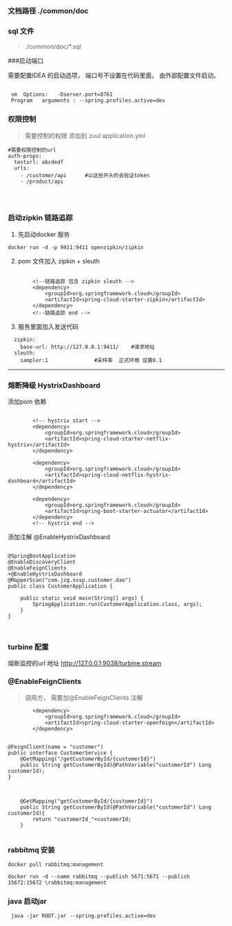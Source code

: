 ### 文档路径 ./common/doc

### sql 文件
>  ./common/doc/*.sql


###启动端口

需要配置IDEA 的启动选项， 端口号不设置在代码里面， 由外部配置文件启动。 

```apple js

 vm  Options:   -Dserver.port=8761
 Program   arguments : --spring.profiles.active=dev

```


### 权限控制
> 需要控制的权限  添加到 zuul application.yml 


``` 
#需要权限控制的url
auth-props:
  testurl: abcdedf
  urls:
    - /customer/api      #以这些开头的会验证token
    - /product/api

```


```



```




### 启动zipkin 链路追踪
1. 先启动docker 服务

``` 
docker run -d -p 9411:9411 openzipkin/zipkin
```

2. pom 文件加入 zipkin + sleuth
```

		<!--链路追踪 包含 zipkin sleuth -->
		<dependency>
			<groupId>org.springframework.cloud</groupId>
			<artifactId>spring-cloud-starter-zipkin</artifactId>
		</dependency>
		<!--链路追踪 end -->

```

3. 服务里面加入发送代码
```
  zipkin:
    base-url: http://127.0.0.1:9411/    #请求地址
  sleuth:
    sampler:1               #采样率  正式环境 设置0.1  

```
------------

### 熔断降级 HystrixDashboard
添加pom 依赖

``` 

		<!-- hystrix start -->
		<dependency>
			<groupId>org.springframework.cloud</groupId>
			<artifactId>spring-cloud-starter-netflix-hystrix</artifactId>
		</dependency>

		<dependency>
			<groupId>org.springframework.cloud</groupId>
			<artifactId>spring-cloud-netflix-hystrix-dashboard</artifactId>
		</dependency>

		<dependency>
			<groupId>org.springframework.cloud</groupId>
			<artifactId>spring-boot-starter-actuator</artifactId>
		</dependency>
		<!-- hystrix end -->

```
添加注解 @EnableHystrixDashboard
```

@SpringBootApplication
@EnableDiscoveryClient
@EnableFeignClients
+@EnableHystrixDashboard
@MapperScan("com.jzg.svsp.customer.dao")
public class CustomerApplication {

	public static void main(String[] args) {
		SpringApplication.run(CustomerApplication.class, args);
	}
}



```


###  turbine  配置 

熔断监控的url 地址 http://127.0.0.1:9038/turbine.stream





###  @EnableFeignClients

> 调用方， 需要加@EnableFeignClients 注解
```依赖的jar
		<dependency>
			<groupId>org.springframework.cloud</groupId>
			<artifactId>spring-cloud-starter-openfeign</artifactId>
		</dependency>
```


```调用方

@FeignClient(name = "customer")
public interface CustomerService {
    @GetMapping("/getCustomerById/{customerId}")
    public String getCustomerById(@PathVariable("customerId") Long customerId);
}


```


```被调用方

    @GetMapping("getCustomerById/{customerId}")
    public String getCustomerById(@PathVariable("customerId") Long customerId){
        return "customerId_"+customerId;
    }


```



### rabbitmq 安装

```apple js
docker pull rabbitmq:management

docker run -d --name rabbitmq --publish 5671:5671 --publish 15672:15672 \rabbitmq:management

```


### java 启动jar 
```
 java -jar ROOT.jar --spring.profiles.active=dev

```
 